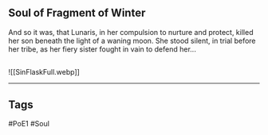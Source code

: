 ## Soul of Fragment of Winter
And so it was, that Lunaris, in her compulsion to nurture and protect,
killed her son beneath the light of a waning moon. She stood silent, in
trial before her tribe, as her fiery sister fought in vain to defend her...

##
![[SinFlaskFull.webp]]

---
## Tags
#PoE1 
#Soul